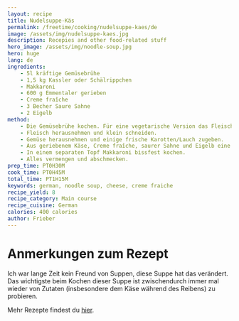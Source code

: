 ```yaml
---
layout: recipe
title: Nudelsuppe-Käs
permalink: /freetime/cooking/nudelsuppe-kaes/de
image: /assets/img/nudelsuppe-kaes.jpg
description: Recepies and other food-related stuff
hero_image: /assets/img/noodle-soup.jpg
hero: huge
lang: de
ingredients:
    - 5l kräftige Gemüsebrühe
    - 1,5 kg Kassler oder Schälrippchen
    - Makkaroni
    - 600 g Emmentaler gerieben
    - Creme fraîche
    - 3 Becher Saure Sahne
    - 2 Eigelb
method:
    - Die Gemüsebrühe kochen. Für eine vegetarische Version das Fleisch weglassen.
    - Fleisch herausnehmen und klein schneiden.
    - Gemüse herausnehmen und einige frische Karotten/Lauch zugeben.
    - Aus geriebenem Käse, Creme fraîche, saurer Sahne und Eigelb eine flüssige Mischung rühren.
    - In einem separaten Topf Makkaroni bissfest kochen.
    - Alles vermengen und abschmecken.
prep_time: PT0H30M
cook_time: PT0H45M
total_time: PT1H15M
keywords: german, noodle soup, cheese, creme fraiche
recipe_yield: 8
recipe_category: Main course
recipe_cuisine: German
calories: 400 calories
author: Frieber
---
```

# Anmerkungen zum Rezept

Ich war lange Zeit kein Freund von Suppen, diese Suppe hat das verändert. 
Das wichtigste beim Kochen dieser Suppe ist zwischendurch immer mal wieder von Zutaten (insbesondere dem Käse während des Reibens) zu probieren.


Mehr Rezepte findest du [hier](/freetime/cooking/de).